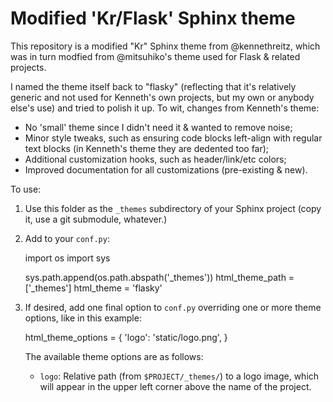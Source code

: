# Modified 'Kr/Flask' Sphinx theme

This repository is a modified "Kr" Sphinx theme from @kennethreitz, which was
in turn modfied from @mitsuhiko's theme used for Flask & related projects.

I named the theme itself back to "flasky" (reflecting that it's relatively
generic and not used for Kenneth's own projects, but my own or anybody else's
use) and tried to polish it up. To wit, changes from Kenneth's theme:

* No 'small' theme since I didn't need it & wanted to remove noise;
* Minor style tweaks, such as ensuring code blocks left-align with regular text
  blocks (in Kenneth's theme they are dedented too far);
* Additional customization hooks, such as header/link/etc colors;
* Improved documentation for all customizations (pre-existing & new).

To use:

1. Use this folder as the `_themes` subdirectory of your Sphinx project (copy
   it, use a git submodule, whatever.)
2. Add to your `conf.py`:

    import os
    import sys

    sys.path.append(os.path.abspath('_themes'))
    html_theme_path = ['_themes']
    html_theme = 'flasky'

3. If desired, add one final option to `conf.py` overriding one or more theme
   options, like in this example:

      html_theme_options = {
          'logo': 'static/logo.png',
      }

   The available theme options are as follows:

   * `logo`: Relative path (from `$PROJECT/_themes/`) to a logo image, which
     will appear in the upper left corner above the name of the project.
